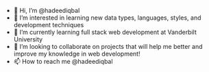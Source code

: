 - 👋 Hi, I’m @hadeediqbal
- 👀 I’m interested in learning new data types, languages, styles, and development techniques
- 🌱 I’m currently learning full stack web development at Vanderbilt University
- 💞️ I’m looking to collaborate on projects that will help me better and improve my knowledge in web development!
- 📫 How to reach me @hadeediqbal

<!---
hadeediqbal/hadeediqbal is a ✨ special ✨ repository because its `README.md` (this file) appears on your GitHub profile.
You can click the Preview link to take a look at your changes.
--->
